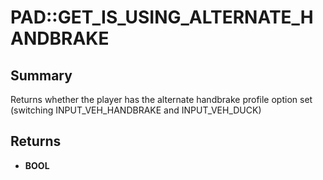 # PAD::GET_IS_USING_ALTERNATE_HANDBRAKE

## Summary
Returns whether the player has the alternate handbrake profile option set (switching INPUT_VEH_HANDBRAKE and INPUT_VEH_DUCK)

## Returns
* **BOOL**
